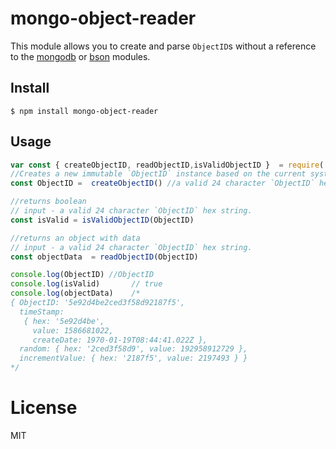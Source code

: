mongo-object-reader 
=============

This module allows you to create and parse `ObjectID`s without a reference to the
[mongodb](https://github.com/mongodb/node-mongodb-native) or [bson](https://github.com/mongodb/js-bson)
modules.


## Install
    $ npm install mongo-object-reader

## Usage
```javascript
var const { createObjectID, readObjectID,isValidObjectID }  = require('mongo-object-reader');
//Creates a new immutable `ObjectID` instance based on the current system time.
const ObjectID =  createObjectID() //a valid 24 character `ObjectID` hex string.

//returns boolean
// input - a valid 24 character `ObjectID` hex string.
const isValid = isValidObjectID(ObjectID) 

//returns an object with data
// input - a valid 24 character `ObjectID` hex string.
const objectData  = readObjectID(ObjectID) 

console.log(ObjectID) //ObjectID
console.log(isValid)       // true
console.log(objectData)    /*
{ ObjectID: '5e92d4be2ced3f58d92187f5',
  timeStamp:
   { hex: '5e92d4be',
     value: 1586681022,
     createDate: 1970-01-19T08:44:41.022Z },
  random: { hex: '2ced3f58d9', value: 192958912729 },
  incrementValue: { hex: '2187f5', value: 2197493 } }
*/
```

License
=======
MIT

